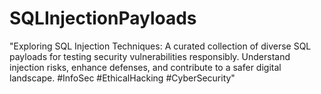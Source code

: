 # SQLInjectionPayloads
  "Exploring SQL Injection Techniques: A curated collection of diverse SQL payloads for testing security vulnerabilities responsibly. Understand injection risks, enhance defenses, and contribute to a safer digital landscape. #InfoSec #EthicalHacking #CyberSecurity"
